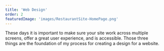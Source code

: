 ```yaml
---
title: 'Web Design'
order: 2
featuredImage: 'images/RestaurantSite-HomePage.png'
---
```


These days it is important to make sure your site work across multiple screens, offer a great user experience, and is accessible. Those three things are the foundation of my process for creating a design for a website.